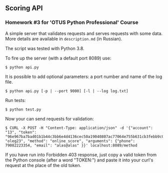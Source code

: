 ## Scoring API
### Homework #3 for 'OTUS Python Professional' Course

A simple server that validates requests and serves requests with some data. More details are available in `description.md` (in Russian). 

The script was tested with Python 3.8.

To fire up the server (with a default port 8089) use:
```
$ python api.py
```
It is possible to add optional parameters: a port number and name of the log file.
```
$ python api.py [-p | --port 9000] [-l | --log log.txt]
```
Run tests:
```
$ python test.py
```
Now your can send requests for validation:
```
$ CURL -X POST -H "Content-Type: application/json" -d '{"account": "13", "token": "96e967ba7bad01b1b44c3bb6e4d4136cec50a19040807ac77064e755b631cb3febb9c06286df6d64f86238daed6f68ed7abdeff655b71ef827e0f895ae74661f","login": "oleg23", "method": "online_score", "arguments": {"phone": 79082223354, "email": "alas@alas" }}' localhost:8089/method

```
If you have run into Forbidden 403 response, just copy a valid token from the Python console (after a word "TOKEN:") and paste it into your curl's request at the place of the old token.